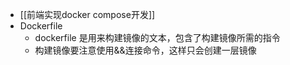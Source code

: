 - [[前端实现docker compose开发]]
- Dockerfile
	- dockerfile 是用来构建镜像的文本，包含了构建镜像所需的指令
	- 构建镜像要注意使用&&连接命令，这样只会创建一层镜像